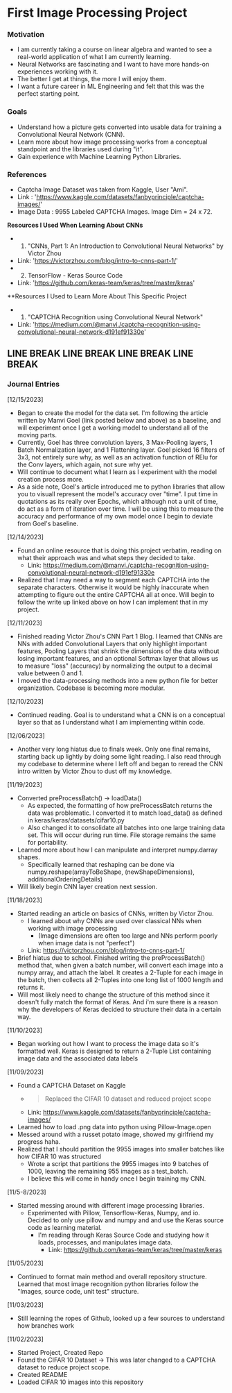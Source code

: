 # First Image Processing Project

### Motivation
- I am currently taking a course on linear algebra and wanted to see a real-world application of what I am currently learning.
- Neural Networks are fascinating and I want to have more hands-on experiences working with it.
- The better I get at things, the more I will enjoy them.
- I want a future career in ML Engineering and felt that this was the perfect starting point.

### Goals
- Understand how a picture gets converted into usable data for training a Convolutional Neural Network (CNN).
- Learn more about how image processing works from a conceptual standpoint and the libraries used during "it".
- Gain experience with Machine Learning Python Libraries.

### References
* Captcha Image Dataset was taken from Kaggle, User "Ami".
* Link : 'https://www.kaggle.com/datasets/fanbyprinciple/captcha-images/'
* Image Data : 9955 Labeled CAPTCHA Images. Image Dim = 24 x 72.

**Resources I Used When Learning About CNNs**
* 1. "CNNs, Part 1: An Introduction to Convolutional Neural Networks" by Victor Zhou
* Link: 'https://victorzhou.com/blog/intro-to-cnns-part-1/'
* 2. TensorFlow - Keras Source Code
* Link: 'https://github.com/keras-team/keras/tree/master/keras'

**Resources I Used to Learn More About This Specific Project
* 1. "CAPTCHA Recognition using Convolutional Neural Network"
* Link: 'https://medium.com/@manvi./captcha-recognition-using-convolutional-neural-network-d191ef91330e'

## LINE BREAK LINE BREAK LINE BREAK LINE BREAK

### Journal Entries
[12/15/2023]
- Began to create the model for the data set. I'm following the article written by Manvi Goel (link posted below and above) as a baseline, and will experiment once I get a working model to understand all of the moving parts.
- Currently, Goel has three convolution layers, 3 Max-Pooling layers, 1 Batch Normalization layer, and 1 Flattening layer. Goel picked 16 filters of 3x3, not entirely sure why, as well as an activation function of RElu for the Conv layers, which again, not sure why yet.
- Will continue to document what I learn as I experiment with the model creation process more.
- As a side note, Goel's article introduced me to python libraries that allow you to visuall represent the model's accuracy over "time". I put time in quotations as its really over Epochs, which although not a unit of time, do act as a form of iteration over time. I will be using this to measure the accuracy and performance of my own model once I begin to deviate from Goel's baseline.

[12/14/2023]
- Found an online resource that is doing this project verbatim, reading on what their approach was and what steps they decided to take.
   - Link: https://medium.com/@manvi./captcha-recognition-using-convolutional-neural-network-d191ef91330e
- Realized that I may need a way to segment each CAPTCHA into the separate characters. Otherwise it would be highly inaccurate when attempting to figure out the entire CAPTCHA all at once. Will begin to follow the write up linked above on how I can implement that in my project.

[12/11/2023]
- Finished reading Victor Zhou's CNN Part 1 Blog. I learned that CNNs are NNs with added Convolutional Layers that only highlight important features, Pooling Layers that shrink the dimensions of the data without losing important features, and an optional Softmax layer that allows us to measure "loss" (accuracy) by normalizing the output to a decimal value between 0 and 1. 
- I moved the data-processing methods into a new python file for better organization. Codebase is becoming more modular.

[12/10/2023]
- Continued reading. Goal is to understand what a CNN is on a conceptual layer so that as I understand what I am implementing within code.

[12/06/2023]
- Another very long hiatus due to finals week. Only one final remains, starting back up lightly by doing some light reading. I also read through my codebase to determine where I left off and began to reread the CNN intro written by Victor Zhou to dust off my knowledge.

[11/19/2023]
- Converted preProcessBatch() -> loadData()
  - As expected, the formatting of how preProcessBatch returns the data was problematic. I converted it to match load_data() as defined in keras/keras/datasets/cifar10.py
  - Also changed it to consolidate all batches into one large training data set. This will occur during run time. File storage remains the same for portability.
- Learned more about how I can manipulate and interpret numpy.darray shapes.
  - Specifically learned that reshaping can be done via numpy.reshape(arrayToBeShape, (newShapeDimensions), additionalOrderingDetails) 
- Will likely begin CNN layer creation next session.

[11/18/2023]
- Started reading an article on basics of CNNs, written by Victor Zhou.
  - I learned about why CNNs are used over classical NNs when working with image processing
    - (Image dimensions are often too large and NNs perform poorly when image data is not "perfect")
  - Link: https://victorzhou.com/blog/intro-to-cnns-part-1/
- Brief hiatus due to school. Finished writing the preProcessBatch() method that, when given a batch number, will convert each image into a numpy array, and attach the label. It creates a 2-Tuple for each image in the batch, then collects all 2-Tuples into one long list of 1000 length and returns it.
- Will most likely need to change the structure of this method since it doesn't fully match the format of Keras. And i'm sure there is a reason why the developers of Keras decided to structure their data in a certain way.

[11/10/2023]
 - Began working out how I want to process the image data so it's formatted well. Keras is designed to return a 2-Tuple List containing image data and the associated data labels

[11/09/2023]
- Found a CAPTCHA Dataset on Kaggle
  - > Replaced the CIFAR 10 dataset and reduced project scope
  - Link: https://www.kaggle.com/datasets/fanbyprinciple/captcha-images/
- Learned how to load .png data into python using Pillow-Image.open
- Messed around with a russet potato image, showed my girlfriend my progress haha.
- Realized that I should partition the 9955 images into smaller batches like how CIFAR 10 was structured
  - Wrote a script that partitions the 9955 images into 9 batches of 1000, leaving the remaining 955 images as a test_batch.
  - I believe this will come in handy once I begin training my CNN.
 
[11/5-8/2023]
- Started messing around with different image processing libraries.
  - Experimented with Pillow, Tensorflow-Keras, Numpy, and io. Decided to only use pillow and numpy and and use the Keras source code as learning material.
    - I'm reading through Keras Source Code and studying how it loads, processes, and manipulates image data.
      - Link: https://github.com/keras-team/keras/tree/master/keras
 
[11/05/2023]
- Continued to format main method and overall repository structure. Learned that most image recognition python libraries follow the "Images, source code, unit test" structure.

[11/03/2023]
- Still learning the ropes of Github, looked up a few sources to understand how branches work

[11/02/2023]
- Started Project, Created Repo
- Found the CIFAR 10 Dataset -> This was later changed to a CAPTCHA dataset to reduce project scope.
- Created README
- Loaded CIFAR 10 images into this repository
